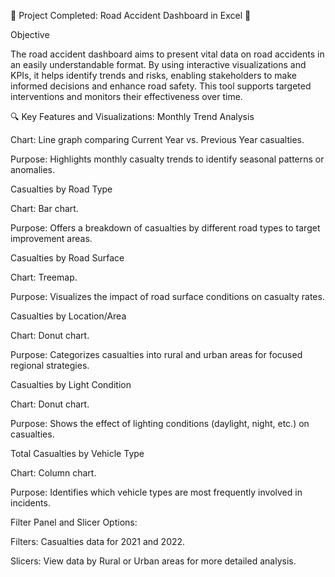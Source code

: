 🌟 Project Completed: Road Accident Dashboard in Excel 🌟

Objective

The road accident dashboard aims to present vital data on road accidents in an easily understandable format. By using interactive visualizations and KPIs, it helps identify trends and risks, enabling stakeholders to make informed decisions and enhance road safety. This tool supports targeted interventions and monitors their effectiveness over time.


🔍 Key Features and Visualizations:
Monthly Trend Analysis

Chart: Line graph comparing Current Year vs. Previous Year casualties.

Purpose: Highlights monthly casualty trends to identify seasonal patterns or anomalies.


Casualties by Road Type

Chart: Bar chart.

Purpose: Offers a breakdown of casualties by different road types to target improvement areas.


Casualties by Road Surface

Chart: Treemap.

Purpose: Visualizes the impact of road surface conditions on casualty rates.


Casualties by Location/Area

Chart: Donut chart.

Purpose: Categorizes casualties into rural and urban areas for focused regional strategies.


Casualties by Light Condition

Chart: Donut chart.

Purpose: Shows the effect of lighting conditions (daylight, night, etc.) on casualties.


Total Casualties by Vehicle Type

Chart: Column chart.

Purpose: Identifies which vehicle types are most frequently involved in incidents.


Filter Panel and Slicer Options:

Filters: Casualties data for 2021 and 2022.

Slicers: View data by Rural or Urban areas for more detailed analysis.


